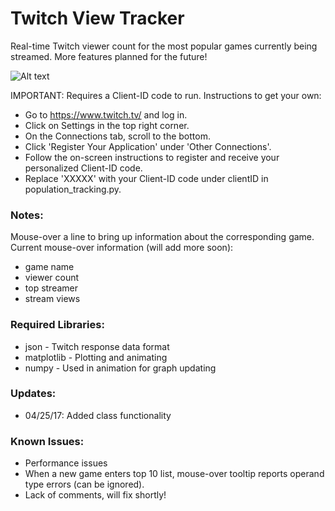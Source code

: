 # Twitch View Tracker

Real-time Twitch viewer count for the most popular games currently being streamed. More features planned for the future!

![Alt text](http://i.imgur.com/gnBYj37.png)

IMPORTANT: Requires a Client-ID code to run. Instructions to get your own:
- Go to https://www.twitch.tv/ and log in.
- Click on Settings in the top right corner.
- On the Connections tab, scroll to the bottom.
- Click 'Register Your Application' under 'Other Connections'.
- Follow the on-screen instructions to register and receive your personalized Client-ID code.
- Replace 'XXXXX' with your Client-ID code under clientID in population_tracking.py.

### Notes:

Mouse-over a line to bring up information about the corresponding game.
Current mouse-over information (will add more soon): 
- game name
- viewer count
- top streamer
- stream views

### Required Libraries:

- json - Twitch response data format
- matplotlib - Plotting and animating
- numpy - Used in animation for graph updating

### Updates:
- 04/25/17: Added class functionality

### Known Issues:
- Performance issues
- When a new game enters top 10 list, mouse-over tooltip reports operand type errors (can be ignored).
- Lack of comments, will fix shortly!
